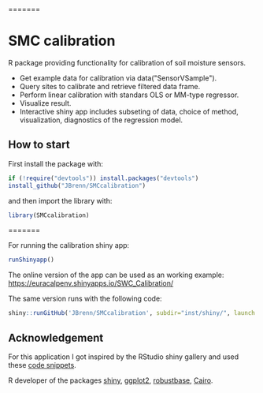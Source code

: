 
=======
# SMC calibration
R package providing functionality for calibration of soil moisture sensors.
* Get example data for calibration via data("SensorVSample").
* Query sites to calibrate and retrieve filtered data frame.
* Perform linear calibration with standars OLS or MM-type regressor.
* Visualize result.
* Interactive shiny app includes subseting of data, choice of method, visualization, diagnostics of the regression model.

## How to start

First install the package with:

```R
if (!require("devtools")) install.packages("devtools")
install_github("JBrenn/SMCcalibration")
```

and then import the library with:

```R
library(SMCcalibration)
```

=======

For running the calibration shiny app:

```R
runShinyapp()
```

The online version of the app can be used as an working example:
https://euracalpenv.shinyapps.io/SWC_Calibration/

The same version runs with the following code:
```R
shiny::runGitHub('JBrenn/SMCcalibration', subdir="inst/shiny/", launch.browser = TRUE)
```
## Acknowledgement

For this application I got inspired by the RStudio shiny gallery and used these [code snippets](http://shiny.rstudio.com/gallery/plot-interaction-exclude.html).

R developer of the packages [shiny](https://shiny.rstudio.com), [ggplot2](https://ggplot2.tidyverse.org), [robustbase](https://cran.r-project.org/web/packages/robustbase/index.html), [Cairo](https://cran.r-project.org/web/packages/Cairo/index.html).


